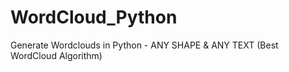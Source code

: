 # WordCloud_Python
Generate Wordclouds in Python - ANY SHAPE &amp; ANY TEXT (Best WordCloud Algorithm)
